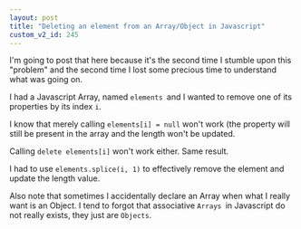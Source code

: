 ```yaml
---
layout: post
title: "Deleting an element from an Array/Object in Javascript"
custom_v2_id: 245
---
```


<p>I'm going to post that here because it's the second time I stumble upon this "problem" and the second time I lost some precious time to understand what was going on.</p>
<p>I had a Javascript Array, named <code>elements </code>and I wanted to remove one of its properties by its index <code>i</code>.</p>
<p>I know that merely calling <code>elements[i] = null</code> won't work (the property will still be present in the array and the length won't be updated.</p>
<p>Calling <code>delete elements[i]</code> won't work either. Same result.</p>
<p>I had to use <code>elements.splice(i, 1)</code> to effectively remove the element and update the length value.</p>
<p>Also note that sometimes I accidentally declare an Array when what I really want is an Object. I tend to forgot that associative <code>Arrays </code>in Javascript do not really exists, they just are <code>Objects</code>.</p>
